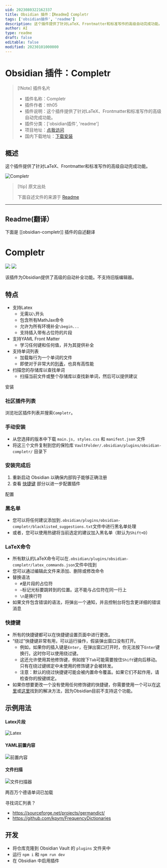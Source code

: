 ```yaml
---
uid: 2023080322162337
title: Obsidian 插件：【Readme】Completr
tags: ['obsidian插件', 'readme']
description: 这个插件提供了针对LaTeX、Frontmatter和标准写作的高级自动完成功能。
author: AI
type: readme
draft: false
editable: false
modified: 20230101000000
---
```


# Obsidian 插件：Completr

> [!Note] 插件名片
> - 插件名称：Completr
> - 插件作者：tth05
> - 插件说明：这个插件提供了针对LaTeX、Frontmatter和标准写作的高级自动完成功能。
> - 插件分类：['obsidian插件', 'readme']
> - 项目地址：[点我访问](https://github.com/tth05/obsidian-completr)
> - 国内下载地址：[下载安装](https://pkmer.cn/products/plugin/pluginMarket/?obsidian-completr)

## 概述

这个插件提供了针对LaTeX、Frontmatter和标准写作的高级自动完成功能。

![Completr](https://cdn.pkmer.cn/covers/obsidian-completr.gif!pkmer)

> [!tip] 原文出处
> 
>下面自述文件的来源于 [Readme](https://ghproxy.net/https://raw.githubusercontent.com/tth05/obsidian-completr/master/README.md)
> 

---

## Readme(翻译）

下面是 [[obsidian-completr]] 插件的自述翻译


# Completr

[![](https://img.shields.io/github/v/release/tth05/obsidian-completr?style=flat-square)](https://github.com/tth05/obsidian-completr/releases)
![](https://img.shields.io/github/downloads/tth05/obsidian-completr/total?style=flat-square)

该插件为Obsidian提供了高级的自动补全功能。不支持旧版编辑器。

## 特点

- 支持Latex
    - 无需以`\`开头
    - 包含所有MathJax命令
    - 允许为所有环境补全`\begin...`
    - 支持插入带有占位符的片段
- 支持YAML Front Matter
    - 学习任何键和任何值，并为其提供补全
- 支持单词列表
    - 加载每行为一个单词的文件
    - 即使对于非常大的[列表](#寻找单词列表)，也具有高性能
- 扫描您的存储库以查找单词
    - 扫描当前文件或整个存储库以查找新单词，然后可以提供建议

安装

### 社区插件列表

浏览社区插件列表并搜索`Completr`。

### 手动安装

- 从您选择的版本中下载 `main.js, styles.css` 和 `manifest.json` 文件
- 将这三个文件复制到您的保险库 `VaultFolder/.obsidian/plugins/obsidian-completr/` 目录下

### 安装完成后

1. 重新启动 Obsidian 以确保内部钩子能够正确注册
2. 查看 [快捷键](#hotkeys) 部分以进一步配置插件

配置

### 黑名单

- 您可以将任何建议添加到`.obsidian/plugins/obsidian-completr/blacklisted_suggestions.txt`文件中进行黑名单处理
- 或者，您可以使用热键将当前选定的建议加入黑名单（默认为`Shift+D`）

### LaTeX命令

- 所有默认的LaTeX命令可以在`.obsidian/plugins/obsidian-completr/latex_commands.json`文件中找到
- 您可以通过编辑此文件来添加、删除或修改命令
- 替换语法
    - `#`是片段的占位符
    - `~`标记光标要跳转到的位置。这不能与占位符在同一行上
    - `\n`是换行符
- 如果文件包含错误的语法，将弹出一个通知，并且控制台将包含更详细的错误消息

### 快捷键

- 所有的快捷键都可以在快捷键设置页面中进行更改。
- “绕过”快捷键非常有用，可以运行操作，假装弹出窗口没有打开。
    - 例如，如果你的插入键是`Enter`，在弹出窗口打开时，你无法按下`Enter`键换行。这时你可以使用绕过键。
    - 这还允许使用其他修饰键，例如按下`Tab`可能需要按住`Shift`键向后移动。只有在绕过键绑定中未使用的修饰键才会被转发。
    - 注意：默认的绕过快捷键可能会被内置命令覆盖。如果它们不起作用，请检查你的按键绑定。
- 如果你想要更改一个没有使用任何修饰键的快捷键，你需要使用一个可以在[这里](https://forum.obsidian.md/t/be-able-of-using-the-function-keys-f1-f12-to-perform-functions/15748/7)或[这里](https://forum.obsidian.md/t/function-keys-cant-be-bound-as-hotkeys-without-modifiers/26956/4)找到的解决方法，因为Obsidian目前不支持这个功能。

## 示例用法

#### Latex片段

![Latex](https://user-images.githubusercontent.com/36999320/146680089-57390cd7-e3c3-418c-9c55-9536259bb956.gif)

#### YAML前置内容

![前置内容](https://user-images.githubusercontent.com/36999320/148700639-6cb48631-0b2f-45b8-b48a-40357425e8bf.gif)

#### 文件扫描

![文件扫描器](https://user-images.githubusercontent.com/36999320/146680134-33d8393b-956a-4028-ab2f-62526f76984d.gif)

两百万个德语单词已加载

寻找词汇列表？

- https://sourceforge.net/projects/germandict/
- https://github.com/kpym/FrequencyDictionaries

## 开发

- 将仓库克隆到 Obsidian Vault 的 `plugins` 文件夹中
- 运行 `npm i` 和 `npm run dev`
- 在 Obsidian 中启用插件



